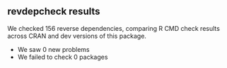 ## revdepcheck results

We checked 156 reverse dependencies, comparing R CMD check results across CRAN and dev versions of this package.

 * We saw 0 new problems
 * We failed to check 0 packages

